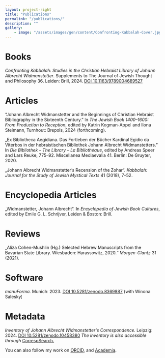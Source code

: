 ```yaml
---
layout: project-right
title: "Publications"
permalink: "/publications/"
description: ""
gallery:
    - image: "/assets/images/gen/content/Confronting-Kabbalah-Cover.jpg"
---
```


# Books

*Confronting Kabbalah: Studies in the Christian Hebraist Library of Johann Albrecht Widmanstetter*. Supplements to The Journal of Jewish Thought and Philosophy 36. Leiden: Brill, 2024. [DOI 10.1163/9789004689527](https://doi.org/10.1163/9789004689527)

# Articles


“Johann Albrecht Widmanstetter and the Beginnings of Christian Hebraist Bibliography in the Sixteenth Century.” In *The Jewish Book 1400–1600: From Production to Reception*, edited by Katrin Kogman-Appel and Ilona Steimann, Turnhout: Brepols, 2024 (forthcoming).

„Ex Bibliotheca Aegidiana. Das Fortleben der Bücher Kardinal Egidio da Viterbos in der hebraistischen Bibliothek Johann Albrecht Widmanstetters.” In *Die Bibliothek – The Library – La Bibliothèque*, edited by Andreas Speer and Lars Reuke, 775–92. Miscellanea Mediaevalia 41. Berlin: De Gruyter, 2020.

„Johann Albrecht Widmanstetter’s Recension of the Zohar“. *Kabbalah: Journal for the Study of Jewish Mystical Texts* 41 (2018), 7–52.


# Encyclopedia Articles

„Widmanstetter, Johann Albrecht“. In *Encyclopedia of Jewish Book Cultures*, edited by Emile G. L. Schrijver, Leiden & Boston: Brill.

# Reviews

„Aliza Cohen-Mushlin (Hg.) Selected Hebrew Manuscripts from the Bavarian State Library. Wiesbaden: Harassowitz, 2020.“ *Morgen-Glantz* 31 (2021).

# Software

*manuForma.* Munich: 2023. [DOI 10.5281/zenodo.8369887](https://doi.org/10.5281/zenodo.8369887) (with Winona Salesky)

# Metadata

*Inventory of Johann Albrecht Widmanstetter's Correspondence.* Leipzig: 2024. [DOI 10.5281/zenodo.10458380](https://doi.org/10.5281/zenodo.10458380) *The inventory is also accessible through* [CorrespSearch.](https://correspsearch.net/en/start.html)

You can also follow my work on [ORCID](https://orcid.org/0000-0002-2168-8655), and [Academia](https://halle.academia.edu/MaximiliandeMoliere).